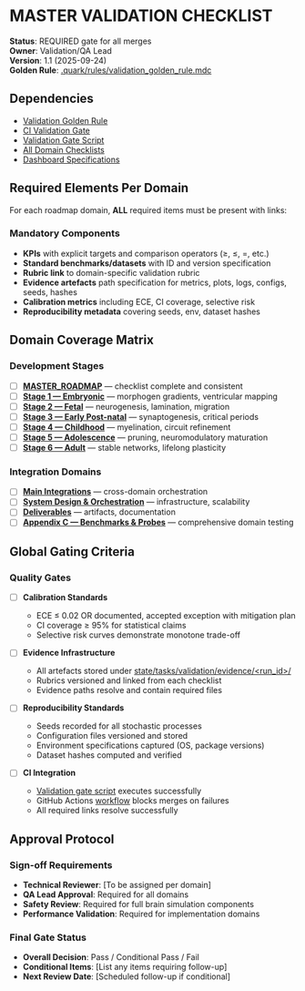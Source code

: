 # MASTER VALIDATION CHECKLIST

**Status**: REQUIRED gate for all merges  
**Owner**: Validation/QA Lead  
**Version**: 1.1 (2025-09-24)  
**Golden Rule**: [.quark/rules/validation_golden_rule.mdc](../.quark/rules/validation_golden_rule.mdc)  

## Dependencies
- [Validation Golden Rule](../.quark/rules/validation_golden_rule.mdc)
- [CI Validation Gate](../../.github/workflows/validation-gate.yml)
- [Validation Gate Script](../../tools_utilities/validation_gate.py)
- [All Domain Checklists](./checklists/)
- [Dashboard Specifications](./dashboards/)

## Required Elements Per Domain

For each roadmap domain, **ALL** required items must be present with links:

### Mandatory Components
- **KPIs** with explicit targets and comparison operators (≥, ≤, =, etc.)
- **Standard benchmarks/datasets** with ID and version specification
- **Rubric link** to domain-specific validation rubric
- **Evidence artefacts** path specification for metrics, plots, logs, configs, seeds, hashes
- **Calibration metrics** including ECE, CI coverage, selective risk
- **Reproducibility metadata** covering seeds, env, dataset hashes

## Domain Coverage Matrix

### Development Stages
- [ ] **[MASTER_ROADMAP](./checklists/MASTER_ROADMAP_CHECKLIST.md)** — checklist complete and consistent
- [ ] **[Stage 1 — Embryonic](./checklists/STAGE1_EMBRYONIC_CHECKLIST.md)** — morphogen gradients, ventricular mapping
- [ ] **[Stage 2 — Fetal](./checklists/STAGE2_FETAL_CHECKLIST.md)** — neurogenesis, lamination, migration
- [ ] **[Stage 3 — Early Post-natal](./checklists/STAGE3_EARLY_POSTNATAL_CHECKLIST.md)** — synaptogenesis, critical periods
- [ ] **[Stage 4 — Childhood](./checklists/STAGE4_CHILDHOOD_CHECKLIST.md)** — myelination, circuit refinement
- [ ] **[Stage 5 — Adolescence](./checklists/STAGE5_ADOLESCENCE_CHECKLIST.md)** — pruning, neuromodulatory maturation
- [ ] **[Stage 6 — Adult](./checklists/STAGE6_ADULT_CHECKLIST.md)** — stable networks, lifelong plasticity

### Integration Domains
- [ ] **[Main Integrations](./checklists/MAIN_INTEGRATIONS_CHECKLIST.md)** — cross-domain orchestration
- [ ] **[System Design & Orchestration](./checklists/SYSTEM_DESIGN_CHECKLIST.md)** — infrastructure, scalability
- [ ] **[Deliverables](./checklists/DELIVERABLES_CHECKLIST.md)** — artifacts, documentation
- [ ] **[Appendix C — Benchmarks & Probes](./checklists/APPENDIX_C_BENCHMARKS_CHECKLIST.md)** — comprehensive domain testing

## Global Gating Criteria

### Quality Gates
- [ ] **Calibration Standards**
  - ECE ≤ 0.02 OR documented, accepted exception with mitigation plan
  - CI coverage ≥ 95% for statistical claims
  - Selective risk curves demonstrate monotone trade-off

- [ ] **Evidence Infrastructure**
  - All artefacts stored under [state/tasks/validation/evidence/<run_id>/](./evidence/)
  - Rubrics versioned and linked from each checklist
  - Evidence paths resolve and contain required files

- [ ] **Reproducibility Standards**
  - Seeds recorded for all stochastic processes
  - Configuration files versioned and stored
  - Environment specifications captured (OS, package versions)
  - Dataset hashes computed and verified

- [ ] **CI Integration**
  - [Validation gate script](../../tools_utilities/validation_gate.py) executes successfully
  - GitHub Actions [workflow](../../.github/workflows/validation-gate.yml) blocks merges on failures
  - All required links resolve successfully

## Approval Protocol

### Sign-off Requirements
- **Technical Reviewer**: [To be assigned per domain]
- **QA Lead Approval**: Required for all domains
- **Safety Review**: Required for full brain simulation components
- **Performance Validation**: Required for implementation domains

### Final Gate Status
- **Overall Decision**: Pass / Conditional Pass / Fail
- **Conditional Items**: [List any items requiring follow-up]
- **Next Review Date**: [Scheduled follow-up if conditional]
